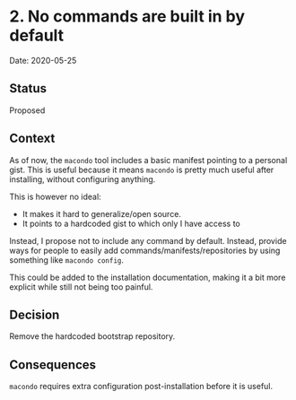 # 2. No commands are built in by default

Date: 2020-05-25

## Status

Proposed

## Context

As of now, the `macondo` tool includes a basic manifest pointing to a personal
gist. This is useful because it means `macondo` is pretty much useful after
installing, without configuring anything.

This is however no ideal:

- It makes it hard to generalize/open source.
- It points to a hardcoded gist to which only I have access to

Instead, I propose not to include any command by default. Instead, provide ways
for people to easily add commands/manifests/repositories by using something like
`macondo config`.

This could be added to the installation documentation, making it a bit more
explicit while still not being too painful.

## Decision

Remove the hardcoded bootstrap repository.

## Consequences

`macondo` requires extra configuration post-installation before it is useful.
